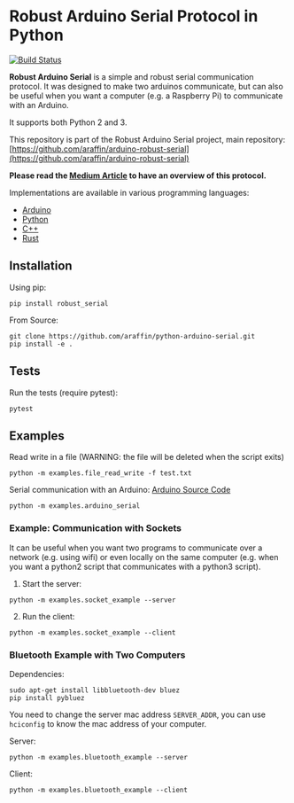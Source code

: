 # Robust Arduino Serial Protocol in Python

[![Build Status](https://travis-ci.org/araffin/python-arduino-serial.svg?branch=master)](https://travis-ci.org/araffin/python-arduino-serial)

**Robust Arduino Serial** is a simple and robust serial communication protocol. It was designed to make two arduinos communicate, but can also be useful when you want a computer (e.g. a Raspberry Pi) to communicate with an Arduino.

It supports both Python 2 and 3.

This repository is part of the Robust Arduino Serial project, main repository: [https://github.com/araffin/arduino-robust-serial](https://github.com/araffin/arduino-robust-serial)

**Please read the [Medium Article](https://medium.com/@araffin/simple-and-robust-computer-arduino-serial-communication-f91b95596788) to have an overview of this protocol.**

Implementations are available in various programming languages:

- [Arduino](https://github.com/araffin/arduino-robust-serial)
- [Python](https://github.com/araffin/python-arduino-serial)
- [C++](https://github.com/araffin/cpp-arduino-serial)
- [Rust](https://github.com/araffin/rust-arduino-serial)

## Installation

Using pip:
```
pip install robust_serial
```

From Source:
```
git clone https://github.com/araffin/python-arduino-serial.git
pip install -e .
```

## Tests
Run the tests (require pytest):
```
pytest
```

## Examples

Read write in a file (WARNING: the file will be deleted when the script exits)
```
python -m examples.file_read_write -f test.txt
```

Serial communication with an Arduino: [Arduino Source Code](https://github.com/araffin/arduino-robust-serial/tree/master/arduino-board/)
```
python -m examples.arduino_serial
```

### Example: Communication with Sockets

It can be useful when you want two programs to communicate over a network (e.g. using wifi) or even locally on the same computer (e.g. when you want a python2 script that communicates with a python3 script).

1. Start the server:
```
python -m examples.socket_example --server
```

2. Run the client:
```
python -m examples.socket_example --client
```

### Bluetooth Example with Two Computers

Dependencies:
```
sudo apt-get install libbluetooth-dev bluez
pip install pybluez
```

You need to change the server mac address `SERVER_ADDR`, you can use `hciconfig` to know the mac address of your computer.

Server:
```
python -m examples.bluetooth_example --server
```

Client:
```
python -m examples.bluetooth_example --client
```
